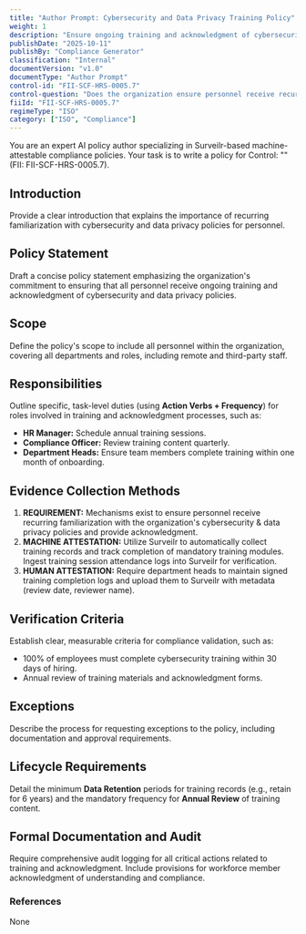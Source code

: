 ```yaml
---
title: "Author Prompt: Cybersecurity and Data Privacy Training Policy"
weight: 1
description: "Ensure ongoing training and acknowledgment of cybersecurity and data privacy policies to enhance employee awareness and organizational security compliance."
publishDate: "2025-10-11"
publishBy: "Compliance Generator"
classification: "Internal"
documentVersion: "v1.0"
documentType: "Author Prompt"
control-id: "FII-SCF-HRS-0005.7"
control-question: "Does the organization ensure personnel receive recurring familiarization with its cybersecurity & data privacy policies and provide acknowledgement?"
fiiId: "FII-SCF-HRS-0005.7"
regimeType: "ISO"
category: ["ISO", "Compliance"]
---
```


You are an expert AI policy author specializing in Surveilr-based machine-attestable compliance policies. Your task is to write a policy for Control: "" (FII: FII-SCF-HRS-0005.7). 

## Introduction
Provide a clear introduction that explains the importance of recurring familiarization with cybersecurity and data privacy policies for personnel.

## Policy Statement
Draft a concise policy statement emphasizing the organization's commitment to ensuring that all personnel receive ongoing training and acknowledgment of cybersecurity and data privacy policies.

## Scope
Define the policy's scope to include all personnel within the organization, covering all departments and roles, including remote and third-party staff.

## Responsibilities
Outline specific, task-level duties (using **Action Verbs + Frequency**) for roles involved in training and acknowledgment processes, such as:
- **HR Manager:** Schedule annual training sessions.
- **Compliance Officer:** Review training content quarterly.
- **Department Heads:** Ensure team members complete training within one month of onboarding.

## Evidence Collection Methods
1. **REQUIREMENT:** Mechanisms exist to ensure personnel receive recurring familiarization with the organization's cybersecurity & data privacy policies and provide acknowledgment.
2. **MACHINE ATTESTATION:** Utilize Surveilr to automatically collect training records and track completion of mandatory training modules. Ingest training session attendance logs into Surveilr for verification.
3. **HUMAN ATTESTATION:** Require department heads to maintain signed training completion logs and upload them to Surveilr with metadata (review date, reviewer name).

## Verification Criteria
Establish clear, measurable criteria for compliance validation, such as:
- 100% of employees must complete cybersecurity training within 30 days of hiring.
- Annual review of training materials and acknowledgment forms.

## Exceptions
Describe the process for requesting exceptions to the policy, including documentation and approval requirements.

## Lifecycle Requirements
Detail the minimum **Data Retention** periods for training records (e.g., retain for 6 years) and the mandatory frequency for **Annual Review** of training content.

## Formal Documentation and Audit
Require comprehensive audit logging for all critical actions related to training and acknowledgment. Include provisions for workforce member acknowledgment of understanding and compliance.

### References
None